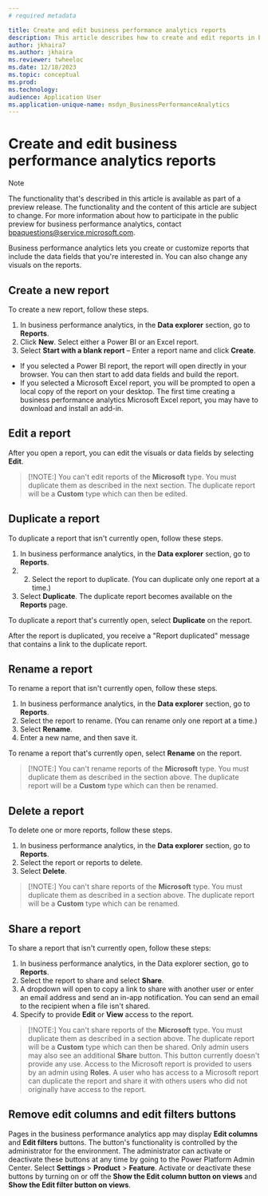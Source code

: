 ```yaml
---
# required metadata

title: Create and edit business performance analytics reports
description: This article describes how to create and edit reports in business performance analytics.
author: jkhaira7
ms.author: jkhaira 
ms.reviewer: twheeloc
ms.date: 12/18/2023
ms.topic: conceptual
ms.prod: 
ms.technology: 
audience: Application User
ms.application-unique-name: msdyn_BusinessPerformanceAnalytics
---
```


# Create and edit business performance analytics reports

> [!NOTE]
> The functionality that's described in this article is available as part of a preview release. The functionality and the content of this article are subject to change. For more information about how to participate in the public preview for business performance analytics, contact <bpaquestions@service.microsoft.com>.

Business performance analytics lets you create or customize reports that include the data fields that you're interested in. You can also change any visuals on the reports. 

## Create a new report

To create a new report, follow these steps.

1. In business performance analytics, in the **Data explorer** section, go to **Reports**.
2. Click **New**. Select either a Power BI or an Excel report.
3. Select **Start with a blank report** – Enter a report name and click **Create**.
 - If you selected a Power BI report, the report will open directly in your browser. You can then start to add data fields and build the report.
 - If you selected a Microsoft Excel report, you will be prompted to open a local copy of the report on your desktop. The first time creating a business performance analytics Microsoft Excel report, you may have to download and install an add-in. 
 

## Edit a report

After you open a report, you can edit the visuals or data fields by selecting **Edit**.

>[!NOTE:]
> You can't edit reports of the **Microsoft** type. You must duplicate them as described in the next section. The duplicate report will be a **Custom** type which can then be edited. 

## Duplicate a report

To duplicate a report that isn't currently open, follow these steps.

1. In business performance analytics, in the **Data explorer** section, go to **Reports**.
2. 2. Select the report to duplicate. (You can duplicate only one report at a time.)
3. Select **Duplicate**. The duplicate report becomes available on the **Reports** page. 

To duplicate a report that's currently open, select **Duplicate** on the report.

After the report is duplicated, you receive a "Report duplicated" message that contains a link to the duplicate report.

## Rename a report

To rename a report that isn't currently open, follow these steps.

1. In business performance analytics, in the **Data explorer** section, go to **Reports**.
2. Select the report to rename. (You can rename only one report at a time.)
3. Select **Rename**.
4. Enter a new name, and then save it.

To rename a report that's currently open, select **Rename** on the report.

>[!NOTE:]
> You can't rename reports of the **Microsoft** type. You must duplicate them as described in the section above. The duplicate report will be a **Custom** type which can then be renamed. 

## Delete a report

To delete one or more reports, follow these steps.

1. In business performance analytics, in the **Data explorer** section, go to **Reports**.
2. Select the report or reports to delete.
3. Select **Delete**.

>[!NOTE:]
> You can't share reports of the **Microsoft** type. You must duplicate them as described in a section above. The duplicate report will be a **Custom** type which can be renamed. 

## Share a report
To share a report that isn't currently open, follow these steps:
1. In business performance analytics, in the Data explorer section, go to **Reports**.
2. Select the report to share and select **Share**.
3. A dropdown will open to copy a link to share with another user or enter an email address and send an in-app notification. You can send an email to the recipient when a file isn't shared.
4. Specify to provide **Edit** or **View** access to the report. 

>[!NOTE:]
> You can't share reports of the **Microsoft** type. You must duplicate them as described in a section above. The duplicate report will be a **Custom** type which can then be shared. 
> Only admin users may also see an additional **Share** button. This button currently doesn't provide any use.
>Access to the Microsoft report is provided to users by an admin using **Roles**. A user who has access to a Microsoft report can duplicate the report and share it with others users who did not originally have access to the report.

## Remove edit columns and edit filters buttons

Pages in the business performance analytics app may display **Edit columns** and **Edit filters** buttons. The button's functionality is controlled by the administrator for the environment. The administrator can activate or deactivate these buttons at any time by going to the Power Platform Admin Center. Select **Settings** > **Product** > **Feature**. Activate or deactivate these buttons by turning on or off the **Show the Edit column button on views** and **Show the Edit filter button on views**. 




